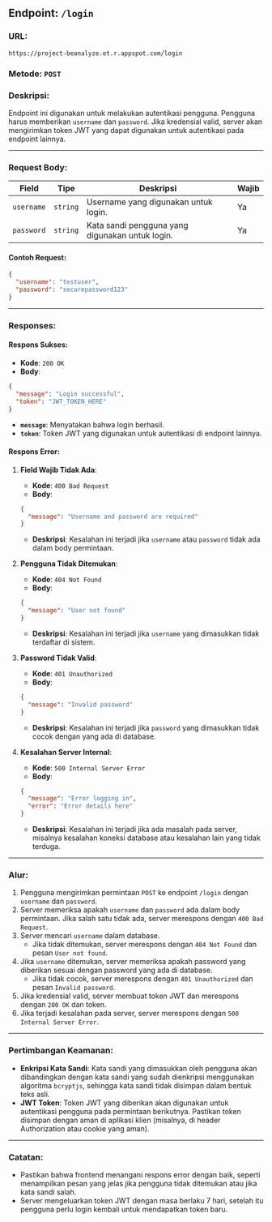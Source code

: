## **Endpoint**: `/login`

### **URL**:
```
https://project-beanalyze.et.r.appspot.com/login
```
### **Metode**: `POST`

### **Deskripsi**:
Endpoint ini digunakan untuk melakukan autentikasi pengguna. Pengguna harus memberikan `username` dan `password`. Jika kredensial valid, server akan mengirimkan token JWT yang dapat digunakan untuk autentikasi pada endpoint lainnya.

---

### **Request Body**:

| **Field**   | **Tipe**  | **Deskripsi**                               | **Wajib** |
|-------------|-----------|---------------------------------------------|-----------|
| `username`  | `string`  | Username yang digunakan untuk login.        | Ya        |
| `password`  | `string`  | Kata sandi pengguna yang digunakan untuk login. | Ya        |

#### **Contoh Request**:
```json
{
  "username": "testuser",
  "password": "securepassword123"
}
```

---

### **Responses**:

#### **Respons Sukses**:
- **Kode**: `200 OK`
- **Body**:
```json
{
  "message": "Login successful",
  "token": "JWT_TOKEN_HERE"
}
```
- **`message`**: Menyatakan bahwa login berhasil.
- **`token`**: Token JWT yang digunakan untuk autentikasi di endpoint lainnya.

#### **Respons Error**:

1. **Field Wajib Tidak Ada**:
   - **Kode**: `400 Bad Request`
   - **Body**:
   ```json
   {
     "message": "Username and password are required"
   }
   ```
   - **Deskripsi**: Kesalahan ini terjadi jika `username` atau `password` tidak ada dalam body permintaan.

2. **Pengguna Tidak Ditemukan**:
   - **Kode**: `404 Not Found`
   - **Body**:
   ```json
   {
     "message": "User not found"
   }
   ```
   - **Deskripsi**: Kesalahan ini terjadi jika `username` yang dimasukkan tidak terdaftar di sistem.

3. **Password Tidak Valid**:
   - **Kode**: `401 Unauthorized`
   - **Body**:
   ```json
   {
     "message": "Invalid password"
   }
   ```
   - **Deskripsi**: Kesalahan ini terjadi jika `password` yang dimasukkan tidak cocok dengan yang ada di database.

4. **Kesalahan Server Internal**:
   - **Kode**: `500 Internal Server Error`
   - **Body**:
   ```json
   {
     "message": "Error logging in",
     "error": "Error details here"
   }
   ```
   - **Deskripsi**: Kesalahan ini terjadi jika ada masalah pada server, misalnya kesalahan koneksi database atau kesalahan lain yang tidak terduga.

---

### **Alur**:
1. Pengguna mengirimkan permintaan `POST` ke endpoint `/login` dengan `username` dan `password`.
2. Server memeriksa apakah `username` dan `password` ada dalam body permintaan. Jika salah satu tidak ada, server merespons dengan `400 Bad Request`.
3. Server mencari `username` dalam database.
   - Jika tidak ditemukan, server merespons dengan `404 Not Found` dan pesan `User not found`.
4. Jika `username` ditemukan, server memeriksa apakah password yang diberikan sesuai dengan password yang ada di database.
   - Jika tidak cocok, server merespons dengan `401 Unauthorized` dan pesan `Invalid password`.
5. Jika kredensial valid, server membuat token JWT dan merespons dengan `200 OK` dan token.
6. Jika terjadi kesalahan pada server, server merespons dengan `500 Internal Server Error`.

---

### **Pertimbangan Keamanan**:
- **Enkripsi Kata Sandi**: Kata sandi yang dimasukkan oleh pengguna akan dibandingkan dengan kata sandi yang sudah dienkripsi menggunakan algoritma `bcryptjs`, sehingga kata sandi tidak disimpan dalam bentuk teks asli.
- **JWT Token**: Token JWT yang diberikan akan digunakan untuk autentikasi pengguna pada permintaan berikutnya. Pastikan token disimpan dengan aman di aplikasi klien (misalnya, di header Authorization atau cookie yang aman).

---

### **Catatan**:
- Pastikan bahwa frontend menangani respons error dengan baik, seperti menampilkan pesan yang jelas jika pengguna tidak ditemukan atau jika kata sandi salah.
- Server mengeluarkan token JWT dengan masa berlaku 7 hari, setelah itu pengguna perlu login kembali untuk mendapatkan token baru.
